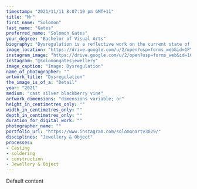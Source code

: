 ```yaml
---
timestamp: "2021/11/11 8:07:19 pm GMT+11"
title: "Mr"
first_name: "Solomon"
last_name: "Gates"
preferred_name: "Solomon Gates"
your_degree: "Bachelor of Visual Arts"
biography: "Dysregulation is a reflective work on the current state of invasive flora in Australia and the insufficient stewardship towards environmental conservation. Blackberry (Rubus fruticosus) is the focus of the work as it is a ubiquitous noxious weed in Australia, restricting and disrupting natural processes within native flora and fauna. This idea was translated by drawing parallels between human physiology, native plants, and the unnatural 'silver' blackberry; limiting and impeding vital life functions such as gathering and consuming nutrients. Casting directly from blackberry cuttings enabled each piece to convey the malignant nature of blackberry growth though creating an uncanny visual representation of the common, yet foreign entity. Each work was constructed by soldering various lengths of stem together, then bending and forming them around the human physique as if they had grown naturally. Both the piercing nature and constricting form create a sense of claustrophobia."
image_location: "https://drive.google.com/u/2/open?usp=forms_web&id=1PYscysbBgLbpXlUuFRsFsUR4SM_azbAw"
instagram_image: "https://drive.google.com/u/2/open?usp=forms_web&id=1G55GsYbDKl7_hUh0V9Lxg2S485LyPQzT"
instagram: "@solomongatesjewellery"
image_caption: "Image: Dysregulation"
name_of_photographer: ""
artwork_title: "Dysregulation"
the_image_is_of_a: "Detail"
year: "2021"
medium: "cast silver blackberry vine"
artwork_dimensions: "dimensions variable; or"
height_in_centimetres_only: ""
width_in_centimetres_only: ""
depth_in_centimetres_only: ""
duration_for_digital_work: ""
photographer_name: ""
portfolio_url: "https://www.instagram.com/solomonartv3029/"
disciplines: "Jewellery & Object"
processes:
- Casting
- soldering
- construction
- Jewellery & Object
---
```


Default content